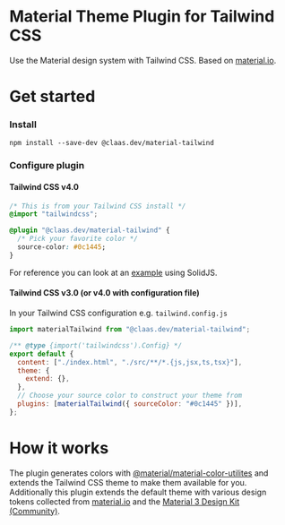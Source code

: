 # Material Theme Plugin for Tailwind CSS

Use the Material design system with Tailwind CSS. Based on [material.io](https://m3.material.io/).

# Get started

### Install

```
npm install --save-dev @claas.dev/material-tailwind
```

### Configure plugin

#### Tailwind CSS v4.0

```css
/* This is from your Tailwind CSS install */
@import "tailwindcss";

@plugin "@claas.dev/material-tailwind" {
  /* Pick your favorite color */
  source-color: #0c1445;
}
```

For reference you can look at an [example](https://github.com/SantaClaas/material-tailwind/tree/main/example) using SolidJS.

#### Tailwind CSS v3.0 (or v4.0 with configuration file)

In your Tailwind CSS configuration e.g. `tailwind.config.js`

```js
import materialTailwind from "@claas.dev/material-tailwind";

/** @type {import('tailwindcss').Config} */
export default {
  content: ["./index.html", "./src/**/*.{js,jsx,ts,tsx}"],
  theme: {
    extend: {},
  },
  // Choose your source color to construct your theme from
  plugins: [materialTailwind({ sourceColor: "#0c1445" })],
};
```

# How it works

The plugin generates colors with [@material/material-color-utilites](https://www.npmjs.com/package/@material/material-color-utilities) and extends the Tailwind CSS theme to make them available for you. Additionally this plugin extends the default theme with various design tokens collected from [material.io](https://material.io) and the [Material 3 Design Kit (Community)](https://www.figma.com/community/file/1035203688168086460).
